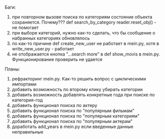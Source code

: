 Баги:
1) при повторном вызове поиска по категориям состояние объекта сохраняется. Почему???
    def search_by_category
    reader.reset_obj() - не помогает 
2) при выборе категорий, нужно как-то сделать, что бы сообщение о набранных категориях обновлялось
3) по как-то причине def create_new_user не работает в mein.py, хотя в write_new_user.py - работает 
4) не отображается кнопка "...search more" в def show_movis в mein.py. Функционирование проверить не удается

Планы:
1) рефракторинг mein.py. Как-то решить вопрос с циклическими импортами 
2) добавить возможность по второму клику убирать категории
3) добавить возможность добавлять конкретные года при поиске по категория-год
4) добавить функционал поиска по актеру
5) добавить функционал поиска по "популярным фильмам"
6) добавить функционал поиска по "популярным категориям"
7) добавить функционал поиска по "популярным актерам"
8) доработать add_years в mein.py если введенные данные неправильные